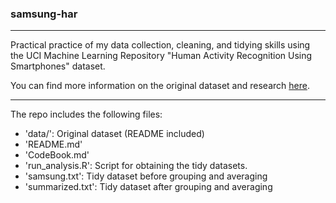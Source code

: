 ### samsung-har
***
Practical practice of my data collection, cleaning, and tidying skills using the UCI Machine Learning Repository "Human Activity Recognition Using Smartphones" dataset.  

You can find more information on the original dataset and research [here](http://archive.ics.uci.edu/ml/datasets/Human+Activity+Recognition+Using+Smartphones).
***

The repo includes the following files:
* 'data/': Original dataset (README included)
* 'README.md'
* 'CodeBook.md'
* 'run_analysis.R': Script for obtaining the tidy datasets.
* 'samsung.txt': Tidy dataset before grouping and averaging
* 'summarized.txt': Tidy dataset after grouping and averaging
